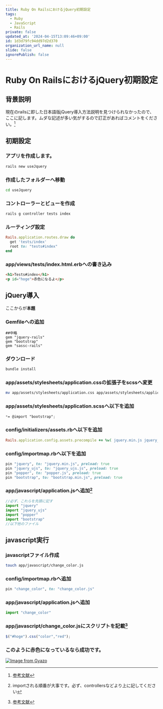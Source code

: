 ```yaml
---
title: Ruby On RailsにおけるjQuery初期設定
tags:
  - Ruby
  - JavaScript
  - Rails
private: false
updated_at: '2024-04-15T13:09:46+09:00'
id: 1d3d79fc94dd97d2d370
organization_url_name: null
slide: false
ignorePublish: false
---
```

# Ruby On RailsにおけるjQuery初期設定
## 背景説明
現在のrailsに即した日本語版jQuery導入方法説明を見つけられなかったので、ここに記します。ムダな記述が多い気がするので訂正があればコメントをください。[^1]

[^1]:[参考文献](https://stackoverflow.com/questions/70921378/how-to-install-jquery-and-bootstrap-in-rails-7-app-using-esbuild-without-webpac)

## 初期設定
### アプリを作成します。
```sh
rails new useJquery
```
### 作成したフォルダーへ移動
```sh
cd useJquery
```
### コントローラーとビューを作成
```sh
rails g controller tests index
```
### ルーティング設定
```ruby
Rails.application.routes.draw do
  get 'tests/index'
  root to: "tests#index"
end
```
### app/views/tests/index.html.erbへの書き込み
```html
<h1>Tests#index</h1>
<p id="hoge">赤色になるよ</p>
```
## jQuery導入
ここからが**本題**
### Gemfileへの追加
```gemfile
##中略
gem "jquery-rails"
gem "bootstrap"
gem "sassc-rails"
```
### ダウンロード
```sh
bundle install
```

### app/assets/stylesheets/application.cssの拡張子をscssへ変更
```sh
mv app/assets/stylesheets/application.css app/assets/stylesheets/application.scss
```
### app/assets/stylesheets/application.scssへ以下を追加
```scss
*= @import "bootstrap";
```

### config/initializers/assets.rbへ以下を追加
```ruby
Rails.application.config.assets.precompile += %w( jquery.min.js jquery_ujs.js bootstrap.min.js popper.js )
```
### config/importmap.rbへ以下を追加
```ruby
pin "jquery", to: "jquery.min.js", preload: true
pin "jquery_ujs", to: "jquery_ujs.js", preload: true
pin "popper", to: "popper.js", preload: true
pin "bootstrap", to: "bootstrap.min.js", preload: true
```

### app/javascript/application.jsへ追加[^2]
```javascript
//必ず、これらを先頭に記す
import "jquery"
import "jquery_ujs"
import "popper"
import "bootstrap"
//以下他のファイル
```
[^2]:importされる順番が大事です。必ず、controllersなどより上に記してください

## javascript実行
### javascriptファイル作成
```sh
touch app/javascript/change_color.js
```
### config/importmap.rbへ追加
```ruby
pin "change_color", to: "change_color.js"
```
### app/javascript/application.jsへ追加
```javascript
import "change_color"
```

### app/javascript/change_color.jsにスクリプトを記載[^3]
```javascript 
$("#hoge").css("color","red");
```
[^3]:[参考文献](https://qiita.com/ngron/items/95846bd630a723e00038)

### このように赤色になっているなら成功です。
[![Image from Gyazo](https://i.gyazo.com/2289012162a3741a52aa28b5d1a93e59.png)](https://gyazo.com/2289012162a3741a52aa28b5d1a93e59)
